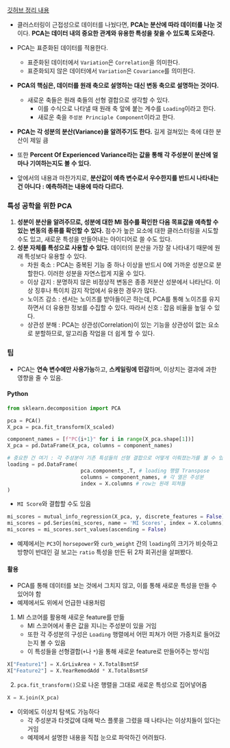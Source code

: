 [깃허브 정리 내용](https://github.com/dowrave/TIL/blob/main/FeatureEngineering/5_PCA.ipynb)
- 클러스터링이 근접성으로 데이터를 나눴다면, **PCA는 분산에 따라 데이터를 나눈 것**이다. **PCA는 데이터 내의 중요한 관계와 유용한 특성을 찾을 수 있도록 도와준다.**
-   PCA는 표준화된 데이터를 적용한다.
    -   표준화된 데이터에서 `Variation`은 `Correlation`을 의미한다.
    -   표준화되지 않은 데이터에서 `Variation`은 `Covariance`를 의미한다.

- **PCA의 핵심은, 데이터를 원래 축으로 설명하는 대신 변동 축으로 설명하는 것이다.**
	- 새로운 축들은 원래 축들의 선형 결합으로 생각할 수 있다.
		- 이를 수식으로 나타낼 때 원래 축 앞에 붙는 계수를 `Loading`이라고 한다.
		- 새로운 축을 `주성분 Principle Component`이라고 한다.

- **PCA는 각 성분의 분산(Variance)을 알려주기도 한다.** 길게 걸쳐있는 축에 대한 분산이 제일 큼
- 또한 **Percent Of Experienced Variance라는 값을 통해 각 주성분이 분산에 얼마나 기여하는지도 볼 수 있다.**
- 앞에서의 내용과 마찬가지로, **분산값이 예측 변수로서 우수한지를 반드시 나타내는 건 아니다 : 예측하려는 내용에 따라 다르다.**


### 특성 공학을 위한 PCA
1.  **성분이 분산을 알려주므로, 성분에 대한 MI 점수를 확인한 다음 목표값을 예측할 수 있는 변동의 종류를 확인할 수 있다.** 점수가 높은 요소에 대한 클러스터링을 시도할 수도 있고, 새로운 특성을 만들어내는 아이디어로 쓸 수도 있다.
2.  **성분 자체를 특성으로 사용할 수 있다.** 데이터의 분산을 가장 잘 나타내기 때문에 원래 특성보다 유용할 수 있다.
    -   차원 축소 : PCA는 중복된 기능 중 하나 이상을 반드시 0에 가까운 성분으로 분할한다. 이러한 성분을 자연스럽게 지울 수 있다.
    -   이상 감지 : 분명하지 않은 비정상적 변동은 종종 저분산 성분에서 나타난다. 이상 징후나 특이치 감지 작업에서 유용한 경우가 많다.
    -   노이즈 감소 : 센서는 노이즈를 받아들이곤 하는데, PCA를 통해 노이즈를 유지하면서 더 유용한 정보를 수집할 수 있다. 따라서 신호 : 잡음 비율을 높일 수 있다.
    -   상관성 분해 : PCA는 상관성(Correlation)이 있는 기능을 상관성이 없는 요소로 분할하므로, 알고리즘 작업을 더 쉽게 할 수 있다.

### 팁
- PCA는 **연속 변수에만 사용가능**하고, **스케일링에 민감**하며, 이상치는 결과에 과한 영향을 줄 수 있음.

#### Python

```python
from sklearn.decomposition import PCA

pca = PCA()
X_pca = pca.fit_transform(X_scaled)

component_names = [f"PC{i+1}" for i in range(X_pca.shape[1])]
X_pca = pd.DataFrame(X_pca, columns = component_names)

# 중요한 건 여기 : 각 주성분이 기존 특성들의 선형 결합으로 어떻게 이뤄졌는가를 볼 수 있음
loading = pd.DataFrame(
                        pca.components_.T, # loading 행렬 Transpose
                        columns = component_names, # 각 열은 주성분
                        index = X.columns # row는 원래 피쳐들
)
```

- `MI Score`와 결합할 수도 있음
```python
mi_scores = mutual_info_regression(X_pca, y, discrete_features = False)
mi_scores = pd.Series(mi_scores, name = 'MI Scores', index = X.columns)
mi_scores = mi_scores.sort_values(ascending = False)
```

- 예제에서는 `PC3`이 `horsepower`와 `curb_weight` 간의 `loading`의 크기가 비슷하고 방향이 반대인 걸 보고는 `ratio` 특성을 만든 뒤 2차 회귀선을 살펴봤다.

#### 활용
- PCA를 통해 데이터를 보는 것에서 그치지 않고, 이를 통해 새로운 특성을 만들 수 있어야 함
- 예제에서도 위에서 언급한 내용처럼

1. MI 스코어를 활용해 새로운 feature를 만듦
	-   MI 스코어에서 좋은 값을 지니는 주성분이 있을 거임
	-   또한 각 주성분의 구성은 `Loading` 행렬에서 어떤 피쳐가 어떤 가중치로 들어갔는지 볼 수 있음
	-   이 특성들을 선형결합(`+`나 `*`)을 통해 새로운 feature로 만들어주는 방식임
```python
X["Feature1"] = X.GrLivArea + X.TotalBsmtSF 
X["Feature2"] = X.YearRemodAdd * X.TotalBsmtSF
```
2.  `pca.fit_transform()`으로 나온 행렬을 그대로 새로운 특성으로 집어넣어줌
```python
X = X.join(X_pca)
```

- 이외에도 이상치 탐색도 가능하다 
	- 각 주성분과 타겟값에 대해 박스 플롯을 그렸을 때 나타나는 이상치들이 있다는 거임
	- 예제에서 설명한 내용을 직접 눈으로 파악하긴 어려웠다.
